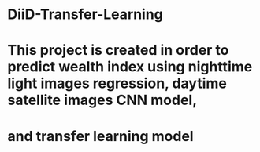 # DiiD-Transfer-Learning
# This project is created in order to predict wealth index using nighttime light images regression, daytime satellite images CNN model,
# and transfer learning model 
